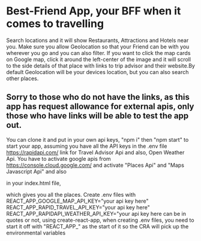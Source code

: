 # Best-Friend App, your BFF when it comes to travelling

Search locations and it will show Restaurants, Attractions and Hotels near you. 
Make sure you allow Geolocation so that your Friend can be with you wherever you go and you can also filter.
If you want to click the map cards on Google map, click it around the left-center of the image and it will scroll to the side details of that place with links to trip advisor and their website.By default Geolocation will be your devices location, but you can also search other places.

## Sorry to those who do not have the links, as this app has request allowance for external apis, only those who have links will be able to test the app out.

You can clone it and put in your own api keys, "npm i" then "npm start" to start your app, assuming you have all the API keys in the .env file https://rapidapi.com/ 
link for Travel Advisor Api and also, Open Weather Api. You have to activate google apis from https://console.cloud.google.com/
and activate "Places Api" and "Maps Javascript Api" and also
<script src="https://maps.googleapis.com/maps/api/js?v=3.exp&libraries=geometry,drawing,places&key=%REACT_APP_GOOGLE_MAP_API_KEY%"></script> in your index.html file, 
which gives you all the places. Create .env files with REACT_APP_GOOGLE_MAP_API_KEY="your api key here"
REACT_APP_RAPID_TRAVEL_API_KEY="your api key here"
REACT_APP_RAPIDAPI_WEATHER_API_KEY="your api key here
can be in quotes or not, using create-react-app, when creating .env files, you need to start it off with "REACT_APP_" as the start of it so the CRA will pick up the environmental variables
